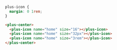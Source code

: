 ```css [style]
plus-icon {
  margin: 0 1rem;
}
```

```html [template]
<plus-center>
  <plus-icon name="home" size="16"></plus-icon>
  <plus-icon name="home" size="32px"></plus-icon>
  <plus-icon name="home" size="3rem"></plus-icon>
</plus-center>
```
